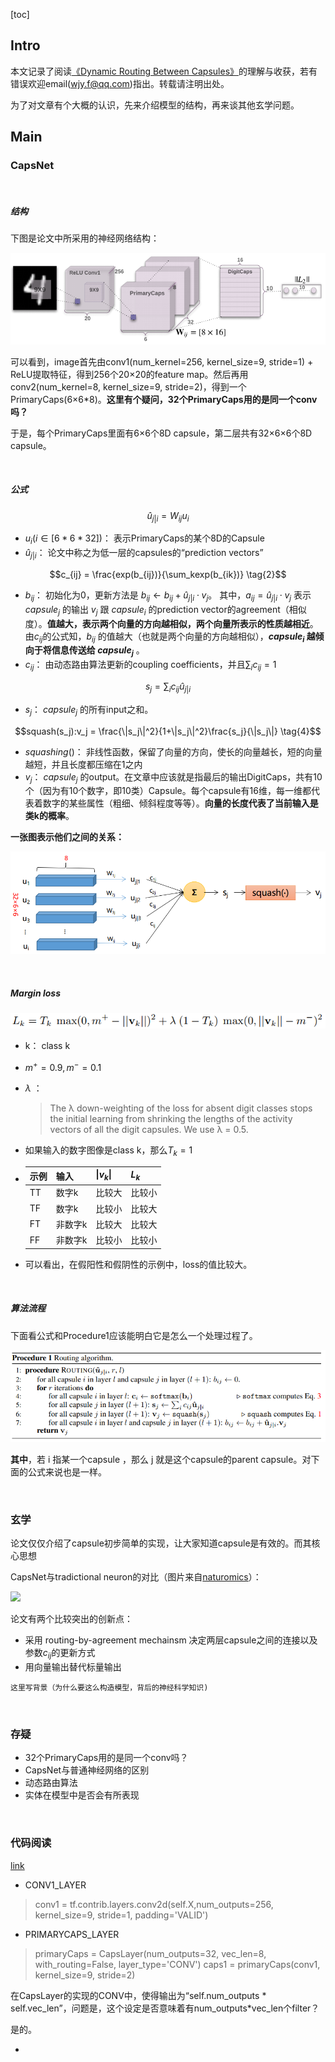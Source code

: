 [toc]

## Intro

本文记录了阅读[《Dynamic Routing Between Capsules》](https://arxiv.org/pdf/1710.09829)的理解与收获，若有错误欢迎email(wjy.f@qq.com)指出。转载请注明出处。

为了对文章有个大概的认识，先来介绍模型的结构，再来谈其他玄学问题。

## Main

### CapsNet

<br>

##### 结构

下图是论文中所采用的神经网络结构：

![](./img/capsule_figure1.png)

可以看到，image首先由conv1(num_kernel=256, kernel_size=9, stride=1) + ReLU提取特征，得到256个20×20的feature map。然后再用conv2(num_kernel=8, kernel_size=9, stride=2)，得到一个PrimaryCaps(6×6*8)。**这里有个疑问，32个PrimaryCaps用的是同一个conv吗？**

于是，每个PrimaryCaps里面有6×6个8D capsule，第二层共有32×6×6个8D capsule。

<br>

##### 公式

$$\hat{u}_{j|i} = W_{ij}u_i \tag{1}$$

- $u_i(i \in [6*6*32])$： 表示PrimaryCaps的某个8D的Capsule
- $\hat{u}_{j|i}$： 论文中称之为低一层的capsules的“prediction vectors”

$$c_{ij} = \frac{exp(b_{ij})}{\sum_kexp(b_{ik})} \tag{2}$$

- $b_{ij}$： 初始化为0，更新方法是 $b_{ij} \leftarrow b_{ij} + \hat{u}_{j|i} \cdot v_j$。 其中，$a_{ij} = \hat{u}_{j|i} \cdot v_j$ 表示 $capsule_j$ 的输出 $v_j$ 跟 $capsule_i$ 的prediction vector的agreement（相似度）。**值越大，表示两个向量的方向越相似，两个向量所表示的性质越相近**。由$c_{ij}$的公式知，$b_{ij}$ 的值越大（也就是两个向量的方向越相似），**$capsule_i$ 越倾向于将信息传送给 $capsule_j$** 。
- $c_{ij}$： 由动态路由算法更新的coupling coefficients，并且$\sum_{i}c_{ij} = 1$

$$s_j = \sum_{i}c_{ij}\hat{u}_{j|i} \tag{3}$$

- $s_j$： $capsule_j$ 的所有input之和。

$$squash(s_j):v_j = \frac{\|s_j\|^2}{1+\|s_j\|^2}\frac{s_j}{\|s_j\|} \tag{4}$$

- $squashing()$： 非线性函数，保留了向量的方向，使长的向量越长，短的向量越短，并且长度都压缩在1之内
- $v_j$： $capsule_j$ 的output。在文章中应该就是指最后的输出DigitCaps，共有10个（因为有10个数字，即10类）Capsule。每个capsule有16维，每一维都代表着数字的某些属性（粗细、倾斜程度等等）。**向量的长度代表了当前输入是类k的概率**。

**一张图表示他们之间的关系：**

![](./img/ui2vj.png)

<br>

##### Margin loss

![](./img/cap_lossfunc.png)

- k： class k
- $m^+=0.9, m^-=0.1$
- $\lambda$ ：
  >The λ down-weighting of the loss for absent digit classes stops the initial learning from shrinking the lengths of the activity vectors of all the digit capsules. We use λ = 0.5.

- 如果输入的数字图像是class k，那么$T_k=1$
- | 示例 | 输入 | $\|v_k\|$ | $L_k$ |
  | -- | ---- | ----- | ----- |
  | TT | 数字k | 比较大 | 比较小 |
  | TF | 数字k | 比较小 | 比较大 |
  | FT | 非数字k | 比较大 | 比较大 |
  | FF | 非数字k | 比较小 | 比较小 |
- 可以看出，在假阳性和假阴性的示例中，loss的值比较大。

<br>

##### 算法流程

下面看公式和Procedure1应该能明白它是怎么一个处理过程了。

![](./img/procedure1.png)

**其中**，若 i 指某一个capsule ，那么 j 就是这个capsule的parent capsule。对下面的公式来说也是一样。

<br>

### 玄学

论文仅仅介绍了capsule初步简单的实现，让大家知道capsule是有效的。而其核心思想

CapsNet与tradictional neuron的对比（图片来自[naturomics](https://github.com/naturomics/CapsNet-Tensorflow)）：

![](https://github.com/naturomics/CapsNet-Tensorflow/raw/master/imgs/capsuleVSneuron.png)

论文有两个比较突出的创新点：

- 采用 routing-by-agreement mechainsm 决定两层capsule之间的连接以及参数$c_{ij}$的更新方式
- 用向量输出替代标量输出

```
这里写背景（为什么要这么构造模型，背后的神经科学知识)
```

<br>

### 存疑

* 32个PrimaryCaps用的是同一个conv吗？
* CapsNet与普通神经网络的区别
* 动态路由算法
* 实体在模型中是否会有所表现

<br>

### 代码阅读

[link](https://github.com/naturomics/CapsNet-Tensorflow)

- CONV1_LAYER<br>
>conv1 = tf.contrib.layers.conv2d(self.X,num_outputs=256, kernel_size=9, stride=1, padding='VALID')

- PRIMARYCAPS_LAYER<br>

>primaryCaps = CapsLayer(num_outputs=32, vec_len=8, with_routing=False, layer_type='CONV')
caps1 = primaryCaps(conv1, kernel_size=9, stride=2)

在CapsLayer的实现的CONV中，使得输出为“self.num_outputs * self.vec_len”，问题是，这个设定是否意味着有num_outputs*vec_len个filter？

是的。

-
